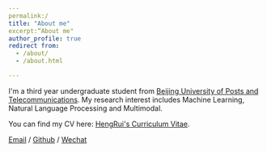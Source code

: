 ```yaml
---
permalink:/
title: "About me"
excerpt:“About me"
author_profile: true
redirect from:
  - /about/
  - /about.html

---
```


I'm a third year undergraduate student from [Beijing University of Posts and Telecommunications]([https://www.bupt.edu.cn/]). My research interest includes Machine Learning, Natural Language Processing and Multimodal.

You can find my CV here: [HengRui's Curriculum Vitae](../assets/Curriculum_Vitae.pdf).

[Email](HuHengRui@bupt.edu.cn) / [Github](https://github.com/Hhr30) / [Wechat](../images/wechat.jpg)

